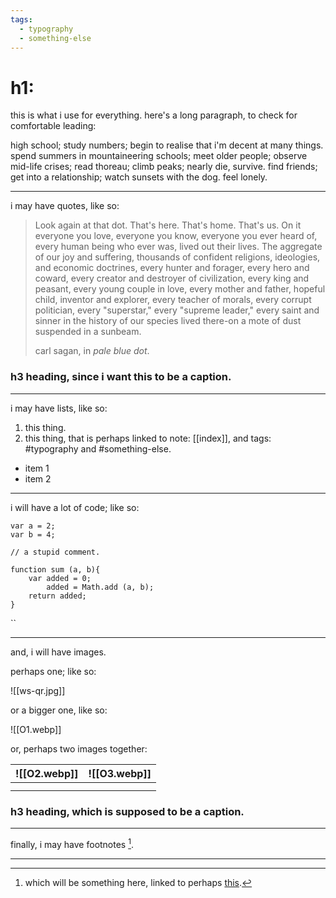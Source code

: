 ```yaml
---
tags:
  - typography
  - something-else
---
```

# h1: 
this is what i use for everything.  here's a long paragraph, to check for comfortable leading: 

high school; study numbers; begin to realise that i'm decent at many things. spend summers in mountaineering schools; meet older people; observe mid-life crises; read thoreau; climb peaks; nearly die, survive. find friends; get into a relationship; watch sunsets with the dog. feel lonely. 

---

i may have quotes, like so: 

> Look again at that dot. That's here. That's home. That's us. On it everyone you love, everyone you know, everyone you ever heard of, every human being who ever was, lived out their lives. The aggregate of our joy and suffering, thousands of confident religions, ideologies, and economic doctrines, every hunter and forager, every hero and coward, every creator and destroyer of civilization, every king and peasant, every young couple in love, every mother and father, hopeful child, inventor and explorer, every teacher of morals, every corrupt politician, every "superstar," every "supreme leader," every saint and sinner in the history of our species lived there-on a mote of dust suspended in a sunbeam.
> 
>  carl sagan, in *pale blue dot*. 

### h3 heading, since i want this to be a caption. 

---

i may have lists, like so: 

1. this thing. 
2. this thing, that is perhaps linked to note: [[index]], and tags: #typography and #something-else. 

- item 1
- item 2

---

i will have a lot of code; like so: 

```
var a = 2; 
var b = 4; 

// a stupid comment.

function sum (a, b){
	var added = 0; 
		added = Math.add (a, b); 
	return added; 
}
```
``

---

and, i will have images. 

perhaps one; like so: 

![[ws-qr.jpg]]

or a bigger one, like so: 

![[O1.webp]]

or, perhaps two images together: 

| ![[O2.webp]] | ![[O3.webp]] |
| ------------ | ------------ |
|              |              |
|              |              |
### h3 heading, which is supposed to be a caption. 

---

finally, i may have footnotes [^1]. 

---

[^1]: which will be something here, linked to perhaps [this](https://arjunmakesthings.github.io).
